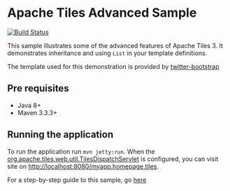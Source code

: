 # Apache Tiles Advanced Sample
[![Build Status](https://travis-ci.org/juliuskrah/apache-tiles-advanced-example.svg?branch=master)](https://travis-ci.org/juliuskrah/apache-tiles-advanced-example)

This sample illustrates some of the advanced features of Apache Tiles 3. It demonstrates inheritance and using `List` in your template definitions.

The template used for this demonstration is provided by [twitter-bootstrap][bootstrap]

## Pre requisites
- Java 8+
- Maven 3.3.3+

## Running the application
To run the application run `mvn jetty:run`.
When the [org.apache.tiles.web.util.TilesDispatchServlet](http://tiles.apache.org/framework/apidocs/org/apache/tiles/web/util/TilesDispatchServlet.html) is configured, you can visit site on [http://localhost:8080/myapp.homepage.tiles](http://localhost:8080/myapp.homepage.tiles). 

For a step-by-step guide to this sample, go [here](http://juliuskrah.com/blog/2016/10/30/tiles-nesting-and-extending-definitions/)

[bootstrap]: http://getbootstrap.com/